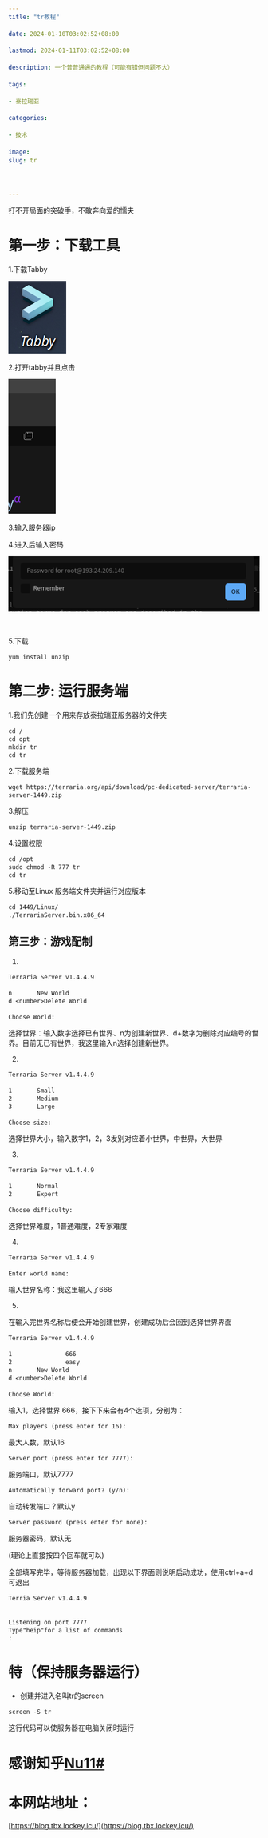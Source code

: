 ```yaml
---
title: "tr教程"

date: 2024-01-10T03:02:52+08:00

lastmod: 2024-01-11T03:02:52+08:00

description: 一个普普通通的教程（可能有错但问题不大）

tags:

- 泰拉瑞亚

categories:

- 技术

image: 
slug: tr



---
```


打不开局面的突破手，不敢奔向爱的懦夫

# 

# 第一步：下载工具

1.下载Tabby

![](A.png)

2.打开tabby并且点击

![](C.png)

3.输入服务器ip

4.进入后输入密码

![](B.png)

<br>

5.下载

```
yum install unzip
```

# 

# 第二步: 运行服务端

1.我们先创建一个用来存放泰拉瑞亚服务器的文件夹

```
cd /
cd opt
mkdir tr
cd tr
```

2.下载服务端

```
wget https://terraria.org/api/download/pc-dedicated-server/terraria-server-1449.zip
```

3.解压

```text
unzip terraria-server-1449.zip
```



4.设置权限

```
cd /opt
sudo chmod -R 777 tr
cd tr
```

5.移动至Linux 服务端文件夹并运行对应版本

```
cd 1449/Linux/
./TerrariaServer.bin.x86_64
```

## 

## 第三步：游戏配制

1.

```text
Terraria Server v1.4.4.9

n       New World
d <number>Delete World

Choose World: 
```

选择世界：输入数字选择已有世界、n为创建新世界、d+数字为删除对应编号的世界。目前无已有世界，我这里输入n选择创建新世界。

2.

```text
Terraria Server v1.4.4.9

1       Small
2       Medium
3       Large

Choose size: 
```

选择世界大小，输入数字1，2，3发别对应着小世界，中世界，大世界

3.

```text
Terraria Server v1.4.4.9

1       Normal
2       Expert

Choose difficulty: 
```

选择世界难度，1普通难度，2专家难度

4.

```text
Terraria Server v1.4.4.9

Enter world name: 
```

输入世界名称：我这里输入了666

5.

在输入完世界名称后便会开始创建世界，创建成功后会回到选择世界界面

```text
Terraria Server v1.4.4.9

1               666
2               easy
n       New World
d <number>Delete World

Choose World:
```

输入1，选择世界 666，接下下来会有4个选项，分别为：

```text
Max players (press enter for 16):
```

最大人数，默认16

```text
Server port (press enter for 7777):
```

服务端口，默认7777

```text
Automatically forward port? (y/n): 
```

自动转发端口？默认y

```text
Server password (press enter for none): 
```

服务器密码，默认无

(理论上直接按四个回车就可以)

全部填写完毕，等待服务器加载，出现以下界面则说明启动成功，使用ctrl+a+d可退出

```
Terria Server v1.4.4.9


Listening on port 7777
Type"heip"for a list of commands
:
```





# 特（保持服务器运行）

- 创建并进入名叫tr的screen

```text
screen -S tr
```

这行代码可以使服务器在电脑关闭时运行



# 感谢知乎[Nu11# ](https://www.zhihu.com/people/Elez)







# 本网站地址：

[https://blog.tbx.lockey.icu/](https://blog.tbx.lockey.icu/)

<br>
